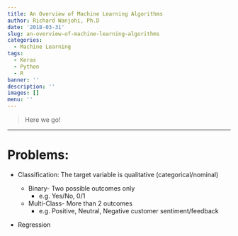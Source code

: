 ```yaml
---
title: An Overview of Machine Learning Algorithms
author: Richard Wanjohi, Ph.D
date: '2018-03-31'
slug: an-overview-of-machine-learning-algorithms
categories:
  - Machine Learning
tags:
  - Keras
  - Python
  - R
banner: ''
description: ''
images: []
menu: ''
---
```

> Here we go!

***
# Problems:
* Classification: The target variable is qualitative (categorical/nominal)
   + Binary- Two possible outcomes only
      + e.g. Yes/No, 0/1
   + Multi-Class- More than 2 outcomes
      + e.g. Positive, Neutral, Negative  customer sentiment/feedback

* Regression 

<!--more-->
